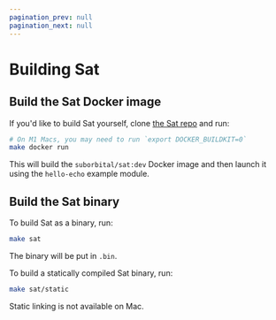 ```yaml
---
pagination_prev: null
pagination_next: null
---
```


# Building Sat

## Build the Sat Docker image
If you'd like to build Sat yourself, clone [the Sat repo](https://github.com/suborbital/sat) and run:
```bash
# On M1 Macs, you may need to run `export DOCKER_BUILDKIT=0`
make docker run
```
This will build the `suborbital/sat:dev` Docker image and then launch it using the `hello-echo` example module.

## Build the Sat binary
To build Sat as a binary, run:
```bash
make sat
```
The binary will be put in `.bin`.

To build a statically compiled Sat binary, run:
```bash
make sat/static
```
Static linking is not available on Mac.
